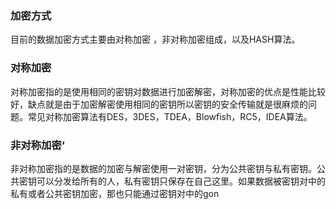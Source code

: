 ###  加密方式
  目前的数据加密方式主要由对称加密 ，非对称加密组成，以及HASH算法。
 ### 对称加密
  对称加密指的是使用相同的密钥对数据进行加密解密，对称加密的优点是性能比较好，缺点就是由于加密解密使用相同的密钥所以密钥的安全传输就是很麻烦的问题。常见对称加密算法有DES，3DES，TDEA，Blowfish，RC5，IDEA算法。
 ### 非对称加密‘
   非对称加密指的是数据的加密与解密使用一对密钥，分为公共密钥与私有密钥。公共密钥可以分发给所有的人，私有密钥只保存在自己这里。如果数据被密钥对中的私有或者公共密钥加密，那也只能通过密钥对中的gon
<!--stackedit_data:
eyJoaXN0b3J5IjpbMTY3Mzc3MjE4NywtNTcwOTQ4MDcsLTE0Nz
MyMTY2MDgsMTUxMTA2NjM3NV19
-->
